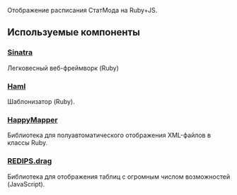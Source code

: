 Отображение расписания СтатМода на Ruby+JS.

## Используемые компоненты

### [Sinatra](http://www.sinatrarb.com/)

Легковесный веб-фреймворк (Ruby)

### [Haml](http://haml.info)

Шаблонизатор (Ruby).

### [HappyMapper](http://happymapper.rubyforge.org/)

Библиотека для полуавтоматического отображения XML-файлов в классы Ruby.

### [REDIPS.drag](http://www.redips.net/javascript/drag-and-drop-table-content/)

Библиотека для отображения таблиц с огромным числом возможностей (JavaScript).
